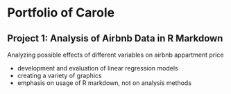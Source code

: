 # Portfolio of Carole

## Project 1: Analysis of Airbnb Data in R Markdown
Analyzing possible effects of different variables on airbnb appartment price
* development and evaluation of linear regression models
* creating a variety of graphics
* emphasis on usage of R markdown, not on analysis methods
